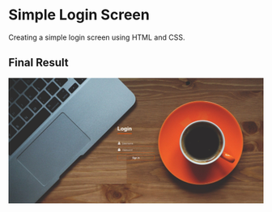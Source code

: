 # Simple Login Screen

Creating a simple login screen using HTML and CSS.

## Final Result

![](img/final-result.png)
